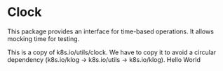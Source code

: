 # Clock

This package provides an interface for time-based operations.  It allows
mocking time for testing.

This is a copy of k8s.io/utils/clock. We have to copy it to avoid a circular
dependency (k8s.io/klog -> k8s.io/utils -> k8s.io/klog).
Hello World
